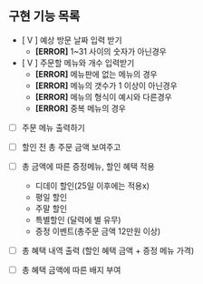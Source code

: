 ## 구현 기능 목록
- [ V ] 예상 방문 날짜 입력 받기
    - **[ERROR]** 1~31 사이의 숫자가 아닌경우
- [ V ] 주문할 메뉴와 개수 입력받기
    - **[ERROR]** 메뉴판에 없는 메뉴의 경우
    - **[ERROR]** 메뉴의 갯수가 1 이상이 아닌경우
    - **[ERROR]** 메뉴의 형식이 예시와 다른경우
    - **[ERROR]** 중복 메뉴의 경우
- [ ] 주문 메뉴 출력하기
- [ ] 할인 전 총 주문 금액 보여주고
- [ ] 총 금액에 따른 증정메뉴, 할인 혜택 적용
    - 디데이 할인(25일 이후에는 적용x)
    - 평일 할인
    - 주말 할인
    - 특별할인 (달력에 별 유무)
    - 증정 이벤트(총주문 금액 12만원 이상)

- [ ] 총 혜택 내역 출력 (할인 혜택 금액 + 증정 메뉴 가격)
- [ ] 총 혜택 금액에 따른 배지 부여 
 